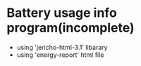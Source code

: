 # Battery usage info program(incomplete)

+ using 'jericho-html-3.1' libarary
+ using 'energy-report' html file

